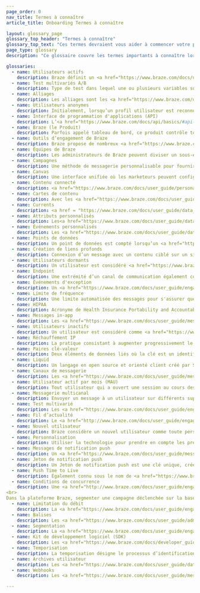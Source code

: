 ```yaml
---
page_order: 0
nav_title: Termes à connaître
article_title: Onboarding Termes à connaître

layout: glossary_page
glossary_top_header: "Termes à connaître"
glossary_top_text: "Ces termes devraient vous aider à commencer votre parcours d’obtention de meilleurs clients et de renforcement des liens d’utilisateurs avec Braze ! Veuillez lire ce document avant de commencer votre onboarding."
page_type: glossary
description: "Ce glossaire couvre les termes importants à connaître lorsque vous suivez le processus d’onboarding de Braze."

glossaries:
  - name: Utilisateurs actifs
    description: Braze définit un <a href="https://www.braze.com/docs/user_guide/engagement_tools/campaigns/ideas_and_strategies/active_user_campaigns/"> utilisateur actif </a> pendant une période donnée comme tout utilisateur qui a une session au cours de cette période.
  - name: Test multivariés A/B
    description: Type de test dans lequel une ou plusieurs variables sont modifiées et testées pour voir quels changements fonctionnent le mieux. <a href="https://www.braze.com/docs/user_guide/engagement_tools/campaigns/testing_and_more/multivariate_testing/#multivariate--ab-testing">Tests A/B</a> peuvent être effectués dans les campagnes de tableau de bord.
  - name: Alliages
    description: Les alliages sont les <a href="https://www.braze.com/docs/partners/home/">Partenaires technologiques</a> de Braze.
  - name: Utilisateurs anonymes
    description: Initialement, lorsqu’un profil utilisateur est reconnu via le SDK, un profil utilisateur anonyme est créé avec <a href="https://www.braze.com/docs/api/basics/#braze-user-id-explanation"> ID Braze associé.</a> 
  - name: Interface de programmation d'applications (API)
    description: L’<a href="https://www.braze.com/docs/api/basics/#api-overview">API de Braze</a> fournit un service Web qui vous permet d’enregistrer des actions prises par vos utilisateurs directement via HTTP, plutôt que par le biais des SDK mobiles. Cela vous permet, par exemple, de transmettre les données utilisateur à Braze qui ne sont pas suivies dans votre application ou site Internet.
  - name: Braze (le Produit)
    description: Parfois appelé tableau de bord, ce produit contrôle toutes les données et interactions au cœur de la plateforme Braze. Les clients de Braze l’utilisent pour gérer les notifications, configurer des campagnes de messagerie ciblées et afficher des analyses. Les développeurs l’utilisent pour gérer les paramètres d’intégration des applications, telles que les clés API et les informations d’identification de notifications push.
  - name: Outils d’engagement de Braze
    description: Braze propose de nombreux <a href="https://www.braze.com/docs/user_guide/engagement_tools/">outils d’engagement</a> pour joindre vos clients et utilisateurs à nos campagnes, outils Canvas et vous pouvez optimiser la cohérence (et télécharger des images et autres contenus) à l’aide de nos outils Templates & Media. À partir de là, vous pouvez créer des segments et des géofences pour cibler votre public par site ou autres attributs.
  - name: Équipes de Braze
    description: Les administrateurs de Braze peuvent diviser un sous-ensemble d’utilisateurs de tableau de bord <a href="https://www.braze.com/docs/user_guide/administrative/manage_your_braze_users/teams/">Équipes</a> avec des rôles et autorisations d’utilisateur variables. Cela permet aux administrateurs de Braze de limiter l’accès à certaines fonctionnalités en utilisant l’adhésion au groupe.
  - name: Campagnes
    description: Une méthode de messagerie personnalisable pour fournir une réponse personnalisée à vos clients. Vous pouvez <a href="https://www.braze.com/docs/user_guide/engagement_tools/campaigns/">créer des campagnes</a> utiliser différents canaux de messagerie pour envoyer vos messages uniques. 
  - name: Canvas
    description: Une interface unifiée où les marketeurs peuvent configurer des campagnes comportant plusieurs messages et des étapes pour former un parcours cohésif. <a href="https://www.braze.com/docs/user_guide/engagement_tools/canvas/">Canvas</a> vous permet également de comparer et d’optimiser ces expériences en utilisant des analyses complètes pour l’expérience utilisateur complète.
  - name: Contenu connecté
    description: <a href="https://www.braze.com/docs/user_guide/personalization_and_dynamic_content/connected_content/">Contenu connecté</a> de Braze s’étend à la personnalisation marketing pour stimuler l’engagement et les conversions des clients. Cette fonctionnalité vous permet d’insérer toute information accessible via API directement dans les messages que vous envoyez aux utilisateurs. Le contenu connecté permet de tirer du contenu directement à partir de votre serveur Web ou des API accessibles au public.
  - name: Cartes de contenu
    description: Avec les <a href="https://www.braze.com/docs/user_guide/message_building_by_channel/content_cards/about/">Cartes de contenu</a>, vous pouvez envoyer un flux dynamique et hautement ciblé de contenus riches à vos clients, dans les applications qu’ils aiment, sans interrompre leur expérience. Les cartes de contenu peuvent être envoyées à iOS, Android et aux utilisateurs Web.
  - name: Currents
    description: <a href = "https://www.braze.com/docs/user_guide/data_and_analytics/braze_currents/">Currents</a>, notre exportation de flux de données, est incluse dans certains forfaits Braze. Braze Currents vous permet d’intégrer par Data Storage à l’aide de fichiers plats, ou avec nos partenaires Behavioral Analytics et Customer Data, en utilisant des charges utiles JSON en batch pour un endpoint désigné.
  - name: Attributs personnalisés
    description: Les<a href="https://www.braze.com/docs/user_guide/data_and_analytics/custom_data/custom_attributes/"> attributs personnalisés</a> sont une collection de caractéristiques uniques de vos utilisateurs. Les attributs personnalisés sont les plus appropriés pour stocker des attributs sur vos utilisateurs, ou des informations sur les actions à faible valeur dans votre application. Vous pouvez attribuer des attributs personnalisés aux utilisateurs dans le tableau de bord. Vous pouvez filtrer et segmenter vos utilisateurs selon ces attributs pour les deux <a href="https://www.braze.com/docs/developer_guide/platform_integration_guides/ios/analytics/setting_custom_attributes/">Ios</a> et <a href="https://www.braze.com/docs/developer_guide/platform_integration_guides/android/analytics/setting_custom_attributes/">Android</a> campagnes.
  - name: Événements personnalisés
    description: Les <a href="https://www.braze.com/docs/user_guide/data_and_analytics/custom_data/custom_events/#custom-events">événements personnalisés</a> de Braze sont des actions effectuées par vos utilisateurs ; ils conviennent mieux pour le suivi des interactions utilisateur à forte valeur avec votre application.
  - name: Points de données
    description: Un point de données est compté lorsqu’un <a href="https://www.braze.com/docs/user_guide/data_and_analytics/custom_data/custom_attributes/#custom-attributes/">attribut personnalisé</a> est défini ou mis à jour (même si vous la mettez à jour avec la même valeur), <a href="https://www.braze.com/docs/user_guide/data_and_analytics/custom_data/custom_events/">événement personnalisé</a> ou l’événement d’achat est enregistré, toutes les données standard (par ex., e-mail, prénom_, de_nom, pays,_ville, etc.) est enregistrée, lorsqu’une session démarre et quand une session se termine.
  - name: Création de liens profonds
    description: Connexion d’un message avec un contenu ciblé sur un site Internet ou une application mobile. Les <a href="https://www.braze.com/docs/user_guide/personalization_and_dynamic_content/deep_linking_to_in-app_content/">Liens profonds</a> sont utilisés pour orienter les clients vers leur prochaine action ou implication.
  - name: Utilisateurs dormants
    description: Un utilisateur est considéré <a href="https://www.braze.com/docs/user_guide/data_and_analytics/user_data_collection/user_archival/#dormant-users">dormant</a> lorsqu’il n’y a pas eu d’activité au cours des douze derniers mois.
  - name: Endpoint
    description: Une extrémité d’un canal de communication également connu sous le nom d’ <a href="https://www.braze.com/docs/api/endpoints/">endpoint</a> API est utilisé dans l’API de messagerie Braze pour l’envoi et la programmation des messages.
  - name: Événements d'exception
    description: Un <a href="https://www.braze.com/docs/user_guide/engagement_tools/canvas/create_a_canvas/exception_events/#canvas-exception-events/">Événement d’exception</a> se produit lorsqu’un utilisateur a atteint l’objectif souhaité et ne reçoit pas de message déclenché. Cela garantit que le message déclenché est toujours pertinent pour l’utilisateur.
  - name: Limite de fréquence
    description: Une limite automatisée des messages pour s'assurer que les utilisateurs ne reçoivent pas trop de communications en peu de temps. <a href="https://www.braze.com/docs/user_guide/engagement_tools/campaigns/building_campaigns/rate-limiting/#frequency-capping">Limite de fréquence</a> vous permet de gérer la communication sans surcharger votre public. 
  - name: HIPAA
    description: Acronyme de Health Insurance Portability and Accountability Act. Braze respecte <a href="https://www.braze.com/docs/developer_guide/disclosures/security_qualifications/#hipaa">la loi HIPAA</a>. Les exigences HIPAA impliquent la sécurité administrative, physique et technique.
  - name: Messages in-app
    description: Les <a href="https://www.braze.com/docs/user_guide/message_building_by_channel/in-app_messages/">Messages in-App</a> sont des messages mobiles qui apparaissent dans votre application. Ils vous aident à fournir du contenu à votre utilisateur sans interrompre sa journée avec une notification push. Des messages in-app personnalisés et adaptés améliorent l’expérience utilisateur et aident votre public à tirer le meilleur parti de votre application.
  - name: Utilisateurs inactifs
    description: Un utilisateur est considéré comme <a href="https://www.braze.com/docs/user_guide/data_and_analytics/user_data_collection/user_archival/#inactive-users">inactif</a> lorsqu’il atteint certains critères, par exemple, il ne reçoit plus de courriels ou de messages de notification push et n’a pas été actifs depuis plus de 6 mois.
  - name: Réchauffement IP
    description: La pratique consistant à augmenter progressivement le volume de courrier envoyé par un IP dédié. <a href="https://www.braze.com/docs/user_guide/onboarding_with_braze/email_setup/ip_warming/#ip-warming">Réchauffement IP</a> aide à établir une réputation chez les fournisseurs de services Internet, minimisant ainsi la probabilité que vos messages soient signalés.
  - name: Paires clé-valeur
    description: Deux éléments de données liés où la clé est un identifiant unique et la valeur est le contenu. Les <a href="http://www.braze.com/docs/user_guide/personalization_and_dynamic_content/key_value_pairs/">Paires clé-valeur</a> peuvent servir à envoyer des charges utiles de données supplémentaires aux périphériques des utilisateurs.
  - name: Liquid
    description: Un langage en open source et orienté client créé par Shopify et écrit dans Ruby, <a href="https://www.braze.com/docs/user_guide/personalization_and_dynamic_content/liquid/">Liquid</a> est utilisé pour charger et tirer du contenu dynamique. Liquid vous permet d’utiliser des objets, des balises et des filtres pour <a href="http://www.braze.com/docs/user_guide/personalization_and_dynamic_content/liquid/supported_personalization_tags/">ajouter une personnalisation </a>.
  - name: Canaux de messagerie
    description: Les <a href="https://www.braze.com/docs/user_guide/message_building_by_channel/">canaux de messagerie</a> vous permettent de communiquer virtuellement avec vos clients via des notifications push sur leur téléphone ou navigateur Web, e-mail, messages In-App et bien plus !
  - name: Utilisateur actif par mois (MAU)
    description: Tout utilisateur qui a ouvert une session au cours des 30 derniers jours.
  - name: Messagerie multicanal
    description: Envoyer un message à un utilisateur sur différents supports, comme une combinaison de notifications par e-mail, notification push Web et mobile. Il est préférable d'utiliser les <a href="https://www.braze.com/docs/developer_guide/platform_wide/platform_features/#multi-channel-messaging">canaux de messagerie</a> de manière conjointe et régulière afin de réengager les utilisateurs perdus, fidéliser les utilisateurs actifs et dynamiser les ambassadeurs de votre marque.
  - name: Test multivarié
    description: Les <a href="https://www.braze.com/docs/user_guide/engagement_tools/testing/multivariant_testing/#multivariate-and-ab-testing/">tests multivariés</a> permettent aux marketeurs de comparer simultanément deux ou plusieurs versions d'un message pour voir quelle version obtient les meilleurs résultats.
  - name: Fil d’actualité
    description: Le <a href="http://www.braze.com/docs/user_guide/engagement_tools/news_feed/">fil d’actualités</a> est un fil de contenu in-app entièrement personnalisable pour vos utilisateurs. Le ciblage et la segmentation de Braze vous permettent de créer un fil de contenu individuel, adapté aux intérêts de chaque utilisateur sur <a href="https://www.braze.com/docs/developer_guide/platform_integration_guides/ios/news_feed/news_feed_integration_overview/">iOS</a> et <a href="https://www.braze.com/docs/developer_guide/platform_integration_guides/android/news_feed/integration_overview/">Android</a>.
  - name: Nouvel utilisateur
    description: Braze considère un nouvel utilisateur comme toute personne qui a récemment installé votre application. Sinon, un nouvel utilisateur peut également être défini comme un utilisateur avec un ID utilisateur qui n’a pas été identifié auparavant au sein de Braze.
  - name: Personnalisation
    description: Utiliser la technologie pour prendre en compte les préférences et les tendances individuelles de chaque utilisateur en communiquant avec eux. La <a href="https://www.braze.com/docs/user_guide/personalization_and_dynamic_content/">Messagerie personnalisée</a> aide à créer des expériences client précieuses en adaptant leurs préférences. 
  - name: Messages de notification push
    description: Un <a href="https://www.braze.com/docs/user_guide/message_building_by_channel/push/">message de notification push</a>, ou notification push, est une notification qui s’affiche depuis une application mobile. Les notifications push s’affichent souvent sous forme de boîtes de dialogue contextuelles et de bannières pour iOS et Android.
  - name: Jeton de notification push
    description: Un Jeton de notification push est une clé unique, créée et attribuée par Apple ou Google pour créer une connexion entre une application et un un appareil iSO, Android ou un périphérique Web. <a href="https://www.braze.com/docs/help/help_articles/push/push_token_migration/#push-token-migration">Migration de jetons de notification push</a> est l’importation de ces clés déjà générées dans la plateforme de Braze.
  - name: Push Time to Live
    description: Également connu sous le nom de <a href="https://www.braze.com/docs/user_guide/administrative/app_settings/manage_app_group/push_ttl_settings/">TTL (Durée de vie) de notification push</a>, signifie le temps de mise en service cours de laquelle les campagnes continueront à être livrées à un utilisateur hors ligne.
  - name: Conditions de concurrence
    description: Une <a href="http://www.braze.com/docs/user_guide/engagement_tools/testing/race_conditions/">condition de concurrence</a> est un concept d’ingénierie logicielle qui décrit une situation indésirable qui survient lorsqu’un système essaie d’effectuer plusieurs opérations simultanément, mais en raison de la nature du système, les opérations doivent être effectuées dans la séquence correcte à réaliser correctement. <br>
<br>
Dans la plateforme Braze, segmenter une campagne déclenchée sur la base des données utilisateur enregistrées au moment de l’événement peut entraîner une condition de concurrence. Cela se produit lorsqu’un changement dans l’attribut d’utilisateur sur lequel la campagne est segmentée n’a pas encore été traité pour l’utilisateur au moment où l’adhésion au segment temporel est déterminée et que la campagne est envoyée et peut conduire à la non réception de la campagne par l’utilisateur.
  - name: Limitation du débit
    description: La <a href="https://www.braze.com/docs/user_guide/engagement_tools/campaigns/building_campaigns/rate-limiting/">limitation du débit</a> limite le nombre de messages envoyés pendant une période de temps donnée pour éviter de surcharger les serveurs.  
  - name: Balises
    description: Les <a href="https://www.braze.com/docs/user_guide/administrative/app_settings/manage_app_group/tags/">Balises</a> sont un outil qui vous aide à catégoriser, à organiser et à trier votre engagement dans une ou plusieurs campagnes.
  - name: Segmentation
    description: La <a href="https://www.braze.com/docs/user_guide/engagement_tools/segments/">segmentation de tableau de bord</a> vous permet de créer des groupes d’utilisateurs reposant sur des critères précis de comportement dans l’application, des données démographiques, des données sociales, etc.
  - name: Kit de développement logiciel (SDK)
    description: Les <a href="https://www.braze.com/docs/developer_guide/platform_integration_guides/sdk_primer/">SDK</a> sont intégrés à vos applications mobiles et Web pour offrir des outils de marketing, de support client et d'analyse performants. Braze propose une intégration SDK pour <a href="https://www.braze.com/docs/developer_guide/platform_integration_guides/ios/initial_sdk_setup/overview/">iOS</a> et <a href="https://www.braze.com/docs/developer_guide/platform_integration_guides/android/initial_sdk_setup/android_sdk_integration/#initial-sdk-setup">Android</a>.
  - name: Temporisation
    description: La temporisation désigne le processus d’identification des utilisateurs désengagés et de suppression de messages actifs à ces utilisateurs sans les contraindre à prendre des mesures. Créer des politiques de temporisation pour votre <a href="https://www.braze.com/docs/user_guide/message_building_by_channel/email/best_practices/sunset_policies/">e-mail</a> et les messages <a href="https://www.braze.com/docs/user_guide/message_building_by_channel/push/best_practices/sunset_policies/#sunset-policies-for-push/">de notification push</a> peut aider à réduire les impacts de courbe sur vos tarifs ouverts. 
  - name: Archives utilisateur
    description: Les <a href="https://www.braze.com/docs/user_guide/data_and_analytics/user_data_collection/user_archival/">Archives utilisateurs</a> désigne les utilisateurs archivés. Chez Braze, cela inclut les utilisateurs inactifs et dormants.
  - name: Webhooks
    description: Les <a href="https://www.braze.com/docs/user_guide/message_building_by_channel/webhooks/">Webhooks</a> vous permettent de déclencher des actions hors application telles que la livraison de SMS. Vous pouvez utiliser des webhooks pour fournir d’autres systèmes et applications avec des informations en temps réel. La flexibilité de cette fonction vous permet d’envoyer des informations à n’importe quel endpoint.

---
```



